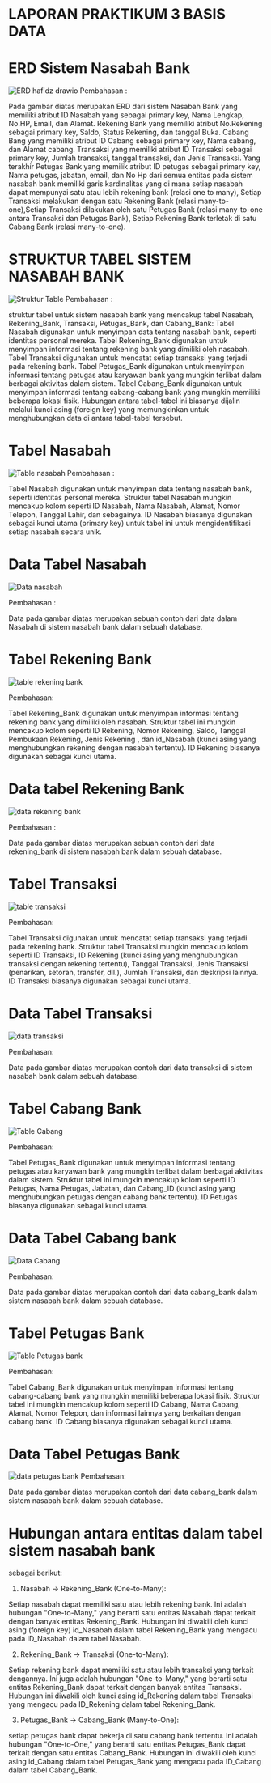 # LAPORAN PRAKTIKUM 3 BASIS DATA
# ERD Sistem Nasabah Bank
![ERD hafidz drawio](https://github.com/HafidzAshshidiqi/BASDA-Laporan-3/assets/125180024/01b18bb1-5e5c-445d-8600-26be81ad61a2)
Pembahasan :

Pada gambar diatas merupakan ERD dari sistem Nasabah Bank yang memiliki atribut ID Nasabah yang sebagai primary key, Nama Lengkap, No.HP, Email, dan Alamat. Rekening Bank yang memiliki atribut No.Rekening sebagai primary key, Saldo, Status Rekening, dan tanggal Buka. Cabang Bang yang memiliki atribut ID Cabang sebagai primary key, Nama cabang, dan Alamat cabang. Transaksi yang memiliki atribut ID Transaksi sebagai primary key, Jumlah transaksi, tanggal transaksi, dan Jenis Transaksi. Yang terakhir Petugas Bank yang memilik atribut ID petugas sebagai primary key, Nama petugas, jabatan, email, dan No Hp dari semua entitas pada sistem nasabah bank memiliki garis kardinalitas yang di mana setiap nasabah dapat mempunyai satu atau lebih rekening bank (relasi one to many), Setiap Transaksi melakukan dengan satu Rekening Bank (relasi many-to-one),Setiap Transaksi dilakukan oleh satu Petugas Bank (relasi many-to-one antara Transaksi dan Petugas Bank), Setiap Rekening Bank terletak di satu Cabang Bank (relasi many-to-one).

# STRUKTUR TABEL SISTEM NASABAH BANK
![Struktur Table](https://github.com/HafidzAshshidiqi/BASDA-Laporan-3/assets/125180024/f80c9737-7742-4687-869b-11607e49789a)
Pembahasan :

struktur tabel untuk sistem nasabah bank yang mencakup tabel Nasabah, Rekening_Bank, Transaksi, Petugas_Bank, dan Cabang_Bank:
Tabel Nasabah digunakan untuk menyimpan data tentang nasabah bank, seperti identitas personal mereka.
Tabel Rekening_Bank digunakan untuk menyimpan informasi tentang rekening bank yang dimiliki oleh nasabah.
Tabel Transaksi digunakan untuk mencatat setiap transaksi yang terjadi pada rekening bank.
Tabel Petugas_Bank digunakan untuk menyimpan informasi tentang petugas atau karyawan bank yang mungkin terlibat dalam berbagai aktivitas dalam sistem.
Tabel Cabang_Bank digunakan untuk menyimpan informasi tentang cabang-cabang bank yang mungkin memiliki beberapa lokasi fisik.
Hubungan antara tabel-tabel ini biasanya dijalin melalui kunci asing (foreign key) yang memungkinkan untuk menghubungkan data di antara tabel-tabel tersebut. 

# Tabel Nasabah
![Table nasabah](https://github.com/HafidzAshshidiqi/BASDA-Laporan-3/assets/125180024/02d61e98-00b1-4354-8ef0-5f54d30428c0)
Pembahasan :

Tabel Nasabah digunakan untuk menyimpan data tentang nasabah bank, seperti identitas personal mereka.
Struktur tabel Nasabah mungkin mencakup kolom seperti ID Nasabah, Nama Nasabah, Alamat, Nomor Telepon, Tanggal Lahir, dan sebagainya.
ID Nasabah biasanya digunakan sebagai kunci utama (primary key) untuk tabel ini untuk mengidentifikasi setiap nasabah secara unik.
# Data Tabel Nasabah
![Data nasabah](https://github.com/HafidzAshshidiqi/BASDA-Laporan-3/assets/125180024/c49896a2-dac2-48fe-81b4-dc41f8c18692)

Pembahasan :

Data pada gambar diatas merupakan sebuah contoh dari data dalam Nasabah di sistem nasabah bank dalam sebuah database.
# Tabel Rekening Bank
![table rekening bank](https://github.com/HafidzAshshidiqi/BASDA-Laporan-3/assets/125180024/59845cda-8409-4573-996e-aa1987e1f9bc)

Pembahasan:

Tabel Rekening_Bank digunakan untuk menyimpan informasi tentang rekening bank yang dimiliki oleh nasabah.
Struktur tabel ini mungkin mencakup kolom seperti ID Rekening, Nomor Rekening, Saldo, Tanggal Pembukaan Rekening, Jenis Rekening , dan id_Nasabah (kunci asing yang menghubungkan rekening dengan nasabah tertentu).
ID Rekening biasanya digunakan sebagai kunci utama.
# Data tabel Rekening Bank
![data rekening bank](https://github.com/HafidzAshshidiqi/BASDA-Laporan-3/assets/125180024/4699aed5-9f7c-48c0-822c-5cc1b73d4fc7)

Pembahasan :

Data pada gambar diatas merupakan sebuah contoh dari data rekening_bank di sistem nasabah bank dalam sebuah database.
# Tabel Transaksi
![table transaksi](https://github.com/HafidzAshshidiqi/BASDA-Laporan-3/assets/125180024/992cd054-be03-4794-bf41-e730081808ca)

Pembahasan:

Tabel Transaksi digunakan untuk mencatat setiap transaksi yang terjadi pada rekening bank.
Struktur tabel Transaksi mungkin mencakup kolom seperti ID Transaksi, ID Rekening (kunci asing yang menghubungkan transaksi dengan rekening tertentu), Tanggal Transaksi, Jenis Transaksi (penarikan, setoran, transfer, dll.), Jumlah Transaksi, dan deskripsi lainnya.
ID Transaksi biasanya digunakan sebagai kunci utama.
# Data Tabel Transaksi
![data transaksi](https://github.com/HafidzAshshidiqi/BASDA-Laporan-3/assets/125180024/acbc52a8-fe03-4cd7-b36c-290a1712659d)

Pembahasan:

Data pada gambar diatas merupakan contoh dari data transaksi di sistem nasabah bank dalam sebuah database.
# Tabel Cabang Bank
![Table Cabang](https://github.com/HafidzAshshidiqi/BASDA-Laporan-3/assets/125180024/22b8b580-393f-4388-85c5-d997a15b9e70)

Pembahasan:

Tabel Petugas_Bank digunakan untuk menyimpan informasi tentang petugas atau karyawan bank yang mungkin terlibat dalam berbagai aktivitas dalam sistem.
Struktur tabel ini mungkin mencakup kolom seperti ID Petugas, Nama Petugas, Jabatan, dan Cabang_ID (kunci asing yang menghubungkan petugas dengan cabang bank tertentu).
ID Petugas biasanya digunakan sebagai kunci utama.

# Data Tabel Cabang bank
![Data Cabang](https://github.com/HafidzAshshidiqi/BASDA-Laporan-3/assets/125180024/0b74d1cb-7216-4e68-9a50-04828db4d921)

Pembahasan:

Data pada gambar diatas merupakan contoh dari data cabang_bank dalam sistem nasabah bank dalam sebuah database.
# Tabel Petugas Bank
![Table Petugas bank](https://github.com/HafidzAshshidiqi/BASDA-Laporan-3/assets/125180024/05ab9ca6-bdbc-4773-95aa-076331ace6b8)

Pembahasan:

Tabel Cabang_Bank digunakan untuk menyimpan informasi tentang cabang-cabang bank yang mungkin memiliki beberapa lokasi fisik.
Struktur tabel ini mungkin mencakup kolom seperti ID Cabang, Nama Cabang, Alamat, Nomor Telepon, dan informasi lainnya yang berkaitan dengan cabang bank.
ID Cabang biasanya digunakan sebagai kunci utama.
# Data Tabel Petugas Bank
![data petugas bank](https://github.com/HafidzAshshidiqi/BASDA-Laporan-3/assets/125180024/3142c025-4b29-41ba-8e4b-78d93b3de653)
Pembahasan:

Data pada gambar diatas merupakan contoh dari data cabang_bank dalam sistem nasabah bank dalam sebuah database.
# Hubungan antara entitas dalam tabel sistem nasabah bank 
sebagai berikut:

1. Nasabah -> Rekening_Bank (One-to-Many):

Setiap nasabah dapat memiliki satu atau lebih rekening bank.
Ini adalah hubungan "One-to-Many," yang berarti satu entitas Nasabah dapat terkait dengan banyak entitas Rekening_Bank.
Hubungan ini diwakili oleh kunci asing (foreign key) id_Nasabah dalam tabel Rekening_Bank yang mengacu pada ID_Nasabah dalam tabel Nasabah.

2. Rekening_Bank -> Transaksi (One-to-Many):

Setiap rekening bank dapat memiliki satu atau lebih transaksi yang terkait dengannya.
Ini juga adalah hubungan "One-to-Many," yang berarti satu entitas Rekening_Bank dapat terkait dengan banyak entitas Transaksi.
Hubungan ini diwakili oleh kunci asing id_Rekening dalam tabel Transaksi yang mengacu pada ID_Rekening dalam tabel Rekening_Bank.

3. Petugas_Bank -> Cabang_Bank (Many-to-One):

setiap petugas bank dapat bekerja di satu cabang bank tertentu.
Ini adalah hubungan "One-to-One," yang berarti satu entitas Petugas_Bank dapat terkait dengan satu entitas Cabang_Bank.
Hubungan ini diwakili oleh kunci asing id_Cabang dalam tabel Petugas_Bank yang mengacu pada ID_Cabang dalam tabel Cabang_Bank.

